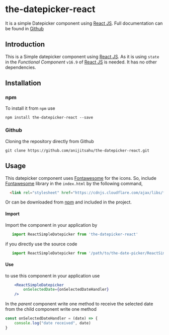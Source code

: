 # the-datepicker-react
It is a simple Datepicker component using [React JS](https://reactjs.org/).
Full documentation can be found in [Github](https://github.com/anijitsahu/the-datepicker-react)

## Introduction
This is a Simple datepicker component using [React JS](https://reactjs.org/). As it is using `state` in the *Functional Component* `v16.9` of [React JS](https://reactjs.org/) is needed. It has no other dependencies.

## Installation

### npm
To install it from `npm` use   

```
npm install the-datepicker-react --save
```

### Github
Cloning the repository directly from Github    

```
git clone https://github.com/anijitsahu/the-datepicker-react.git
```


## Usage 
This datepicker component uses [Fontawesome](https://fontawesome.com/) for the icons. So, include [Fontawesome](https://fontawesome.com/) library in the `index.html` by the following command,  

```html
  <link rel="stylesheet" href="https://cdnjs.cloudflare.com/ajax/libs/font-awesome/4.7.0/css/font-awesome.min.css">
```
Or can be downloaded from [npm](https://www.npmjs.com/package/fontawesome) and included in the project.  

#### Import
Import the component in your application by
```javascript
   import ReactSimpleDatepicker from 'the-datepicker-react'
```  

if you directly use the source code
```javascript
   import ReactSimpleDatepicker from '/path/to/the-date-picker/ReactSimpleDatepicker.js'
```  

#### Use
to use this component in your application use

```jsx 
    <ReactSimpleDatepicker
        onSelectedDate={onSelectedDateHandler}    
    />
```
In the *parent* component write one method to receive the selected date from the child component write one method   
```javascript
const onSelectedDateHandler = (date) => {
    console.log("date received", date)
}
```
